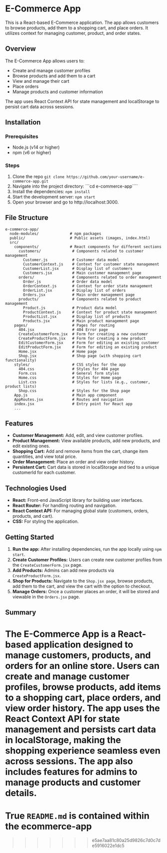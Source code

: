 # E-Commerce App

This is a React-based E-Commerce application. The app allows customers to browse products, add them to a shopping cart, and place orders. It utilizes context for managing customer, product, and order states.

## Overview
The E-Commerce App allows users to:
- Create and manage customer profiles
- Browse products and add them to a cart
- View and manage their cart
- Place orders
- Manage products and customer information

The app uses React Context API for state management and localStorage to persist cart data across sessions.

## Installation

### Prerequisites
- Node.js (v14 or higher)
- npm (v6 or higher)

### Steps
1. Clone the repo
```git clone https://github.com/your-username/e-commerce-app.git```
2. Navigate into the project directory:
```cd e-commerce-app````
3. Install the dependencies:
```npm install```
4. Start the development server:
```npm start```
5. Open your browser and go to http://localhost:3000.


## File Structure

```
e-commerce-app/
  node-modules/              # npm packages
  public/                    # Public assets (images, index.html)
  src/
    components/              # React components for different sections
      customers/              # Components related to customer management
        Customer.js           # Customer data model
        CustomerContext.js    # Context for customer state management
        CustomerList.jsx      # Display list of customers
        Customers.jsx         # Main customer management page
      orders/                 # Components related to order management
        Order.js              # Order data model
        OrderContext.js       # Context for order state management
        OrderList.jsx         # Display list of orders
        Orders.jsx            # Main order management page
      products/               # Components related to product management
        Product.js            # Product data model
        ProductContext.js     # Context for product state management
        ProductList.jsx       # Display list of products
        Products.jsx          # Main product management page
    pages/                    # Pages for routing
      404.jsx                 # 404 Error page
      CreateCustomerForm.jsx  # Form for creating a new customer
      CreateProductForm.jsx   # Form for creating a new product
      EditCustomerForm.jsx    # Form for editing an existing customer
      EditProductForm.jsx     # Form for editing an existing product
      Home.jsx                # Home page
      Shop.jsx                # Shop page (with shopping cart functionality)
    styles/                   # CSS styles for the app
      404.css                 # Styles for 404 page
      Form.css                # General form styles
      Home.css                # Styles for Home page
      List.css                # Styles for lists (e.g., customer, product lists)
      Shop.css                # Styles for the Shop page
    App.js                    # Main app component
    AppRoutes.jsx             # Routes and navigation
    index.jsx                 # Entry point for React app
    ...
```

## Features
- **Customer Management:** Add, edit, and view customer profiles.
- **Product Management:** View available products, add new products, and edit existing ones.
- **Shopping Cart:** Add and remove items from the cart, change item quantities, and view total price.
- **Order Management:** Place an order and view order history.
- **Persistent Cart:** Cart data is stored in localStorage and tied to a unique customerId for each customer.

## Technologies Used
- **React:** Front-end JavaScript library for building user interfaces.
- **React Router:** For handling routing and navigation.
- **React Context API:** For managing global state (customers, orders, products, and cart).
- **CSS:** For styling the application.

## Getting Started
1. **Run the app:** After installing dependencies, run the app locally using `npm start`.
2. **Create Customer Profiles:** Users can create new customer profiles from the `CreateCustomerForm.jsx` page.
3. **Add Products:** Admins can add new products via `CreateProductForm.jsx`.
4. **Shop for Products:** Navigate to the `Shop.jsx page`, browse products, add them to the cart, and view the cart with the option to checkout.
5. **Manage Orders:** Once a customer places an order, it will be stored and viewable in the `Orders.jsx` page.

## Summary
The E-Commerce App is a React-based application designed to manage customers, products, and orders for an online store. Users can create and manage customer profiles, browse products, add items to a shopping cart, place orders, and view order history. The app uses the React Context API for state management and persists cart data in localStorage, making the shopping experience seamless even across sessions. The app also includes features for admins to manage products and customer details.
=======
# True `README.md` is contained within the ecommerce-app
>>>>>>> e5ae7aa81c80a25d9826c7d0c7de5916022e1dc5
